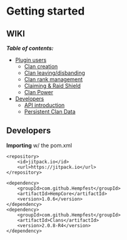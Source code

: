 # Getting started



## WIKI
_**Table of contents:**_
* [Plugin users](https://github.com/Hempfest/Clans/wiki)
    * [Clan creation](https://github.com/Hempfest/Clans/wiki/Creating-a-clan.)
    * [Clan leaving/disbanding](https://github.com/Hempfest/Clans/wiki/Leaving-a-clan.)
    * [Clan rank management](https://github.com/Hempfest/Clans/wiki/Clan-rank-management.)
    * [Claiming & Raid Shield](https://github.com/Hempfest/Clans/wiki/Claiming-&-Raid-Shield)
    * [Clan Power](https://github.com/Hempfest/Clans/wiki/Clan-Power)
* [Developers](https://github.com/Hempfest/Clans/wiki)
    * [API introduction](https://github.com/Hempfest/Clans/wiki/Clans-API-and-how-to-use-it.)
    * [Persistent Clan Data](https://github.com/Hempfest/Clans/wiki/Using-the-new-Clans-PersistentDataContainer)



## Developers
**Importing** w/ the pom.xml
```
<repository>
    <id>jitpack.io</id>
    <url>https://jitpack.io</url>
</repository>

<dependency>
    <groupId>com.github.Hempfest</groupId>
    <artifactId>HempCore</artifactId>
    <version>1.0.6</version>
</dependency>
<dependency>
    <groupId>com.github.Hempfest</groupId>
    <artifactId>Clans</artifactId>
    <version>2.0.8-R4</version>
</dependency>
```

